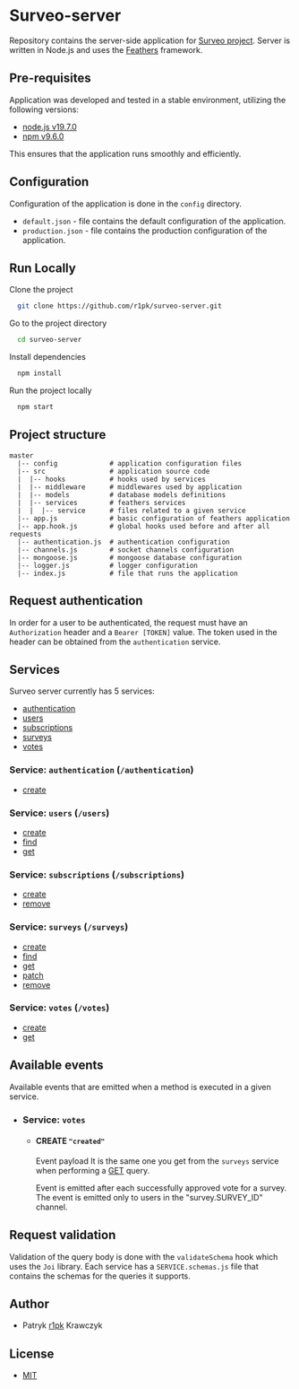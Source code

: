 # Surveo-server

Repository contains the server-side application for [Surveo project](https://github.com/r1pk/surveo-client). Server is written in Node.js and uses the [Feathers](https://feathersjs.com/) framework.

## Pre-requisites

Application was developed and tested in a stable environment, utilizing the following versions:

- [node.js v19.7.0](https://nodejs.org/en/)
- [npm v9.6.0](https://nodejs.org/en/download/)

This ensures that the application runs smoothly and efficiently.

## Configuration

Configuration of the application is done in the `config` directory.

- `default.json` - file contains the default configuration of the application.
- `production.json` - file contains the production configuration of the application.

## Run Locally

Clone the project

```bash
  git clone https://github.com/r1pk/surveo-server.git
```

Go to the project directory

```bash
  cd surveo-server
```

Install dependencies

```bash
  npm install
```

Run the project locally

```bash
  npm start
```

## Project structure

```
master
  |-- config             # application configuration files
  |-- src                # application source code
  |  |-- hooks           # hooks used by services
  |  |-- middleware      # middlewares used by application
  |  |-- models          # database models definitions
  |  |-- services        # feathers services
  |  |  |-- service      # files related to a given service
  |-- app.js             # basic configuration of feathers application
  |-- app.hook.js        # global hooks used before and after all requests
  |-- authentication.js  # authentication configuration
  |-- channels.js        # socket channels configuration
  |-- mongoose.js        # mongoose database configuration
  |-- logger.js          # logger configuration
  |-- index.js           # file that runs the application
```

## Request authentication

In order for a user to be authenticated, the request must have an `Authorization` header and a `Bearer [TOKEN]` value. The token used in the header can be obtained from the `authentication` service.

## Services

Surveo server currently has 5 services:

- [authentication](https://github.com/r1pk/surveo-server#service-authentication-authentication)
- [users](https://github.com/r1pk/surveo-server#service-users-users)
- [subscriptions](https://github.com/r1pk/surveo-server#service-users-users)
- [surveys](https://github.com/r1pk/surveo-server#service-users-users)
- [votes](https://github.com/r1pk/surveo-server#service-users-users)

### Service: `authentication` (`/authentication`)

- [create](./docs/services/authentication/CREATE.md)

### Service: `users` (`/users`)

- [create](./docs/services/users/CREATE.md)
- [find](./docs/services/users/FIND.md)
- [get](./docs/services/users/GET.md)

### Service: `subscriptions` (`/subscriptions`)

- [create](./docs/services/subscriptions/CREATE.md)
- [remove](./docs/services/subscriptions/REMOVE.md)

### Service: `surveys` (`/surveys`)

- [create](./docs/services/surveys/CREATE.md)
- [find](./docs/services/surveys/FIND.md)
- [get](./docs/services/surveys/GET.md)
- [patch](./docs/services/surveys/PATCH.md)
- [remove](./docs/services/surveys/REMOVE.md)

### Service: `votes` (`/votes`)

- [create](./docs/services/votes/CREATE.md)
- [get](./docs/services/votes/GET.md)

## Available events

Available events that are emitted when a method is executed in a given service.

- ### Service: `votes`

  - #### CREATE `"created"`

    Event payload It is the same one you get from the `surveys` service when performing a [GET](./docs/services/surveys/GET.md) query.

    Event is emitted after each successfully approved vote for a survey. The event is emitted only to users in the "survey.SURVEY_ID" channel.

## Request validation

Validation of the query body is done with the `validateSchema` hook which uses the `Joi` library. Each service has a `SERVICE.schemas.js` file that contains the schemas for the queries it supports.

## Author

- Patryk [r1pk](https://github.com/r1pk) Krawczyk

## License

- [MIT](https://choosealicense.com/licenses/mit/)
